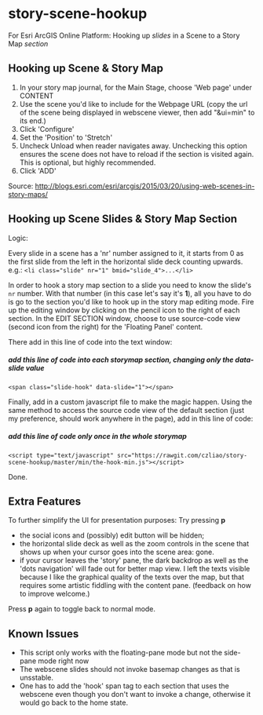 # story-scene-hookup
For Esri ArcGIS Online Platform: Hooking up *slides* in a Scene to a Story Map *section*

## Hooking up Scene & Story Map
1. In your story map journal, for the Main Stage, choose 'Web page' under CONTENT
2. Use the scene you'd like to include for the Webpage URL (copy the url of the scene being displayed in webscene viewer, then add "&ui=min" to its end.)
3. Click 'Configure'
4. Set the 'Position' to 'Stretch'
5. Uncheck Unload when reader navigates away. Unchecking this option ensures the scene does not have to reload if the section is visited again. This is optional, but highly recommended.
6. Click 'ADD'

Source: http://blogs.esri.com/esri/arcgis/2015/03/20/using-web-scenes-in-story-maps/

## Hooking up Scene **Slides** & Story Map **Section**

Logic:

Every slide in a scene has a 'nr' number assigned to it, it starts from 0 as the first slide from the left in the horizontal slide deck counting upwards. e.g.: `<li class="slide" nr="1" bmid="slide_4">...</li>`

In order to hook a story map section to a slide you need to know the slide's `nr` number. With that number (in this case let's say it's **1**), all you have to do is go to the section you'd like to hook up in the story map editing mode. Fire up the editing window by clicking on the pencil icon to the right of each section. In the EDIT SECTION window, choose to use source-code view (second icon from the right) for the 'Floating Panel' content.

There add in this line of code into the text window:
##### add this line of code into each storymap section, changing only the data-slide value

```
<span class="slide-hook" data-slide="1"></span>
```

Finally, add in a custom javascript file to make the magic happen. Using the same method to access the source code view of the default section (just my preference, should work anywhere in the page), add in this line of code:
##### add this line of code only once in the whole storymap
```
<script type="text/javascript" src="https://rawgit.com/czliao/story-scene-hookup/master/min/the-hook-min.js"></script>
```

Done.

## Extra Features

To further simplify the UI for presentation purposes: Try pressing **p**

- the social icons and (possibly) edit button will be hidden;
- the horizontal slide deck as well as the zoom controls in the scene that shows up when your cursor goes into the scene area: gone.
- if your cursor leaves the 'story' pane, the dark backdrop as well as the 'dots navigation' will fade out for better map view. I left the texts visible because I like the graphical quality of the texts over the map, but that requires some artistic fiddling with the content pane. (feedback on how to improve welcome.)

Press **p** again to toggle back to normal mode.
<link rel="stylesheet" href="http://rawgit.com/czliao/story-scene-hookup/master/JL.css" />

## Known Issues
- This script only works with the floating-pane mode but not the side-pane mode right now
- The webscene slides should not invoke basemap changes as that is unsstable.
- One has to add the 'hook' span tag to each section that uses the webscene even though you don't want to invoke a change, otherwise it would go back to the home state.
